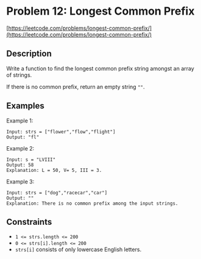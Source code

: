 # Problem 12: Longest Common Prefix

[https://leetcode.com/problems/longest-common-prefix/](https://leetcode.com/problems/longest-common-prefix/)

## Description

Write a function to find the longest common prefix string amongst an array of strings.

If there is no common prefix, return an empty string `""`.

## Examples

Example 1:
```
Input: strs = ["flower","flow","flight"]
Output: "fl"
```

Example 2:
```
Input: s = "LVIII"
Output: 58
Explanation: L = 50, V= 5, III = 3.
```

Example 3:
```
Input: strs = ["dog","racecar","car"]
Output: ""
Explanation: There is no common prefix among the input strings.
```

## Constraints

- `1 <= strs.length <= 200`
- `0 <= strs[i].length <= 200`
- `strs[i]` consists of only lowercase English letters.
